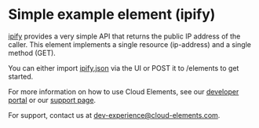 # Simple example element (ipify)

[ipify](https://www.ipify.org/) provides a very simple API that returns the public IP address of the caller. This 
element implements a single resource (ip-address) and a single method (GET).

You can either import [ipify.json](ipify.json) via the UI or POST it to /elements to get started.

For more information on how to use Cloud Elements, see our [developer portal](https://developers.cloud-elements.com) 
or our [support page](https://support.cloud-elements.com/hc/en-us).

For support, contact us at [dev-experience@cloud-elements.com](mailto:dev-experience@cloud-elements.com).